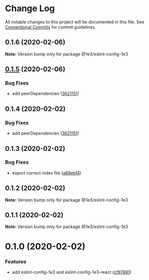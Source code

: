 # Change Log

All notable changes to this project will be documented in this file.
See [Conventional Commits](https://conventionalcommits.org) for commit guidelines.

## 0.1.6 (2020-02-06)

**Note:** Version bump only for package @1e3/eslint-config-1e3





## [0.1.5](https://github.com/1e3/eslint-config-1e3/compare/v0.1.3...v0.1.5) (2020-02-06)


### Bug Fixes

* add peerDependencies ([3621151](https://github.com/1e3/eslint-config-1e3/commit/36211518471f3d858a7ad83480798159c575ef61))





## 0.1.4 (2020-02-02)


### Bug Fixes

* add peerDependencies ([3621151](https://github.com/1e3/eslint-config-1e3/commit/36211518471f3d858a7ad83480798159c575ef61))





## 0.1.3 (2020-02-02)


### Bug Fixes

* export correct index file ([a89ebf4](https://github.com/1e3/eslint-config-1e3/commit/a89ebf4c33a9ef923156714bc3c486572f7c513f))





## 0.1.2 (2020-02-02)

**Note:** Version bump only for package @1e3/eslint-config-1e3





## 0.1.1 (2020-02-02)

**Note:** Version bump only for package @1e3/eslint-config-1e3





# 0.1.0 (2020-02-02)


### Features

* add eslint-config-1e3 and eslint-config-1e3-react ([cf97881](https://github.com/1e3/eslint-config-1e3/commit/cf97881c9ae9f8ea79ff59fa02e615dc8530e339))
